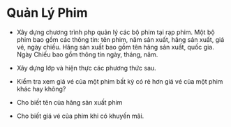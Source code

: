 # Quản Lý Phim
+ Xây dựng chương trình php quản lý các bộ phim tại rạp phim. Một bộ phim bao gồm các thông tin: tên phim, năm sản xuất, hãng sản xuất, giá vé, ngày chiếu. Hãng sản xuất bao gồm tên hãng sản xuất, quốc gia. Ngày Chiếu bao gồm thông tin ngày, tháng, năm.

+ Xây dựng lớp và hiện thực các phương thức sau.
+ Kiểm tra xem giá vé của một phim bất kỳ có rẻ hơn giá vé của một phim khác hay không?
+ Cho biết tên của hãng sản xuất phim
+ Cho biết giá vé của phim khi có khuyến mãi.